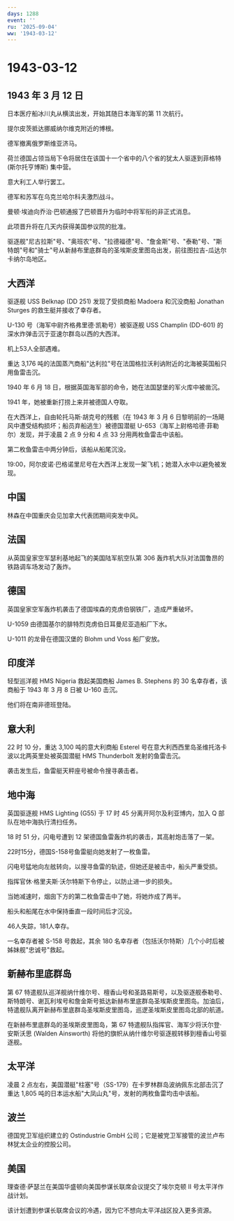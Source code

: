```yaml
---
days: 1288
event: ''
ru: '2025-09-04'
ww: '1943-03-12'
---
```


# 1943-03-12

## 1943 年 3 月 12 日

日本医疗船冰川丸从横滨出发，开始其随日本海军的第 11 次航行。

提尔皮茨抵达挪威纳尔维克附近的博根。

德军撤离俄罗斯维亚济马。

荷兰德国占领当局下令将居住在该国十一个省中的八个省的犹太人驱逐到菲格特
(斯尔托亨博斯) 集中营。

意大利工人举行罢工。

德军和苏军在乌克兰哈尔科夫激烈战斗。

曼顿·埃迪向乔治·巴顿通报了巴顿晋升为临时中将军衔的非正式消息。

此项晋升将在几天内获得美国参议院的批准。

驱逐舰"尼古拉斯"号、"奥班农"号、"拉德福德"号、"詹金斯"号、"泰勒"号、"斯特朗"号和"骑士"号从新赫布里底群岛的圣埃斯皮里图岛出发，前往图拉吉-瓜达尔卡纳尔岛地区。

## 大西洋

驱逐舰 USS Belknap (DD 251) 发现了受损商船 Madoera 和沉没商船 Jonathan
Sturges 的救生艇并接收了幸存者。

U-130 号（海军中尉齐格弗里德·凯勒号）被驱逐舰 USS Champlin (DD-601)
的深水炸弹击沉于亚速尔群岛以西的大西洋。

机上53人全部遇难。

重达 3,176
吨的法国蒸汽商船"达利拉"号在法国格拉沃利讷附近的北海被英国船只用鱼雷击沉。

1940 年 6 月 18 日，根据英国海军部的命令，她在法国瑟堡的军火库中被凿沉。

1941 年，她被重新打捞上来并被德国人夺取。

在大西洋上，自由轮托马斯·胡克号的残骸（在 1943 年 3 月 6
日黎明前的一场飓风中遭受结构损坏；船员弃船逃生）被德国潜艇
U-653（海军上尉格哈德·菲勒尔）发现，并于凌晨 2 点 9 分和 4 点 33
分用两枚鱼雷击中该船。

第二枚鱼雷击中两分钟后，该船从船尾沉没。

19:00，阿尔皮诺·巴格诺里尼号在大西洋上发现一架飞机；她潜入水中以避免被发现。

## 中国

林森在中国重庆会见加拿大代表团期间突发中风。

## 法国

从英国皇家空军瑟利基地起飞的美国陆军航空队第 306
轰炸机大队对法国鲁昂的铁路调车场发动了轰炸。

## 德国

英国皇家空军轰炸机袭击了德国埃森的克虏伯钢铁厂，造成严重破坏。

U-1059 由德国基尔的腓特烈克虏伯日耳曼尼亚造船厂下水。

U-1011 的龙骨在德国汉堡的 Blohm und Voss 船厂安放。

## 印度洋

轻型巡洋舰 HMS Nigeria 救起美国商船 James B. Stephens 的 30
名幸存者，该商船于 1943 年 3 月 8 日被 U-160 击沉。

他们将在南非德班登陆。

## 意大利

22 时 10 分，重达 3,100 吨的意大利商船 Esterel
号在意大利西西里岛圣维托洛卡波以北两英里处被英国潜艇 HMS Thunderbolt
发射的鱼雷击沉。

袭击发生后，鱼雷艇天秤座号被命令搜寻袭击者。

## 地中海

英国驱逐舰 HMS Lighting (G55) 于 17 时 45 分离开阿尔及利亚博内，加入 Q
部队在地中海执行清扫任务。

18 时 51 分，闪电号遭到 12 架德国鱼雷轰炸机的袭击，其高射炮击落了一架。

22时15分，德国S-158号鱼雷艇向她发射了一枚鱼雷。

闪电号猛地向左舷转向，以搜寻鱼雷的轨迹，但她还是被击中，船头严重受损。

指挥官休·格里夫斯·沃尔特斯下令停止，以防止进一步的损失。

当她减速时，烟囱下方的第二枚鱼雷击中了她，将她炸成了两半。

船头和船尾在水中保持垂直一段时间后才沉没。

46人失踪，181人幸存。

一名幸存者被 S-158 号救起，其余 180
名幸存者（包括沃尔特斯）几个小时后被姊妹舰"忠诚号"救起。

## 新赫布里底群岛

第 67
特遣舰队巡洋舰纳什维尔号、檀香山号和圣路易斯号，以及驱逐舰泰勒号、斯特朗号、谢瓦利埃号和詹金斯号抵达新赫布里底群岛圣埃斯皮里图岛。加油后，特遣舰队离开新赫布里底群岛圣埃斯皮里图岛，巡逻圣埃斯皮里图岛北部的航道。

在新赫布里底群岛的圣埃斯皮里图岛，第 67
特遣舰队指挥官、海军少将沃尔登·安斯沃思 (Walden Ainsworth)
将他的旗帜从纳什维尔号驱逐舰转移到檀香山号驱逐舰。

## 太平洋

凌晨 2
点左右，美国潜艇"柱塞"号（SS-179）在卡罗林群岛波纳佩东北部击沉了重达
1,805 吨的日本运水船"大凤山丸"号，发射的两枚鱼雷均击中该船。

## 波兰

德国党卫军组织建立的 Ostindustrie GmbH
公司；它是被党卫军接管的波兰卢布林犹太企业的控股公司。

## 美国

理查德·萨瑟兰在美国华盛顿向美国参谋长联席会议提交了埃尔克顿 II
号太平洋作战计划。

该计划遭到参谋长联席会议的冷遇，因为它不想向太平洋战区投入更多资源。